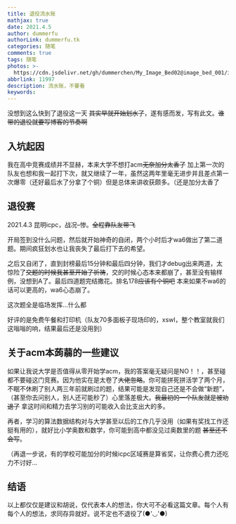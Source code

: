 ```yaml
---
title: 退役流水账
mathjax: true
date: 2021.4.5
author: dummerfu
authorLink: dummerfu.tk
categories: 随笔
comments: true
tags: 随笔
photos: >-
  https://cdn.jsdelivr.net/gh/dummerchen/My_Image_Bed02@image_bed_001/img/20210403173535.jpg
abbrlink: 11997
description: 流水账，不要看
keywords:
---
```






没想到这么快到了退役这一天 ~~其实早就开始划水了~~，遂有感而发，写有此文。~~谁带的退役就要写博客的节奏啊~~

## 入坑起因

我在高中竞赛成绩并不显赫，本来大学不想打acm~~无奈加分太香了~~	加上第一次的队友也想和我一起打下次，就又继续了一年，虽然这两年里毫无进步并且差点第一次爆零（还好最后水了分拿了个铜）但是总体来讲收获颇多。（还是加分太香了

## 退役赛

2021.4.3 昆明icpc，战况–惨。~~全程靠队友带飞~~

开局签到没什么问题，然后就开始神奇的自闭，两个小时后才wa6做出了第二道题。期间疯狂划水也让我丧失了最后打下去的希望。

之后又自闭了，直到封榜最后15分钟和最后四分钟，我们才debug出来两道，太惊险了~~交题的时候我甚至开始了祈祷~~，交的时候心态本来都崩了，甚至没有输样例，没想到A了。最后四道题完结撒花。排名178~~应该有个铜吧~~ 本来如果不wa6的话可以更高的，wa6心态崩了。

这次题全是临场发挥…什么都

好评的是免费午餐和打印机（队友70多面板子现场印的，xswl，整个教室就我们这嗡嗡的响，结果最后还是没用到）

## 关于acm本蒟蒻的一些建议

如果让我说大学是否值得从零开始学acm，我的答案毫无疑问是NO！！，甚至碰都不要碰这门竞赛。因为他实在是太卷了~~大佬忽略~~。你可能拼死拼活学了两个月，不眠不休刷了别人两三年前就刷过的题，结果可能是发现自己还是不会做“新题”，（甚至你去问别人，别人还可能秒了）心里落差极大。~~我最初的一个队友就是被劝退了~~ 拿这时间和精力去学习别的可能收入会比支出大的多。

再者，学习的算法数据结构对与大学甚至以后的工作几乎没用（如果有奖找工作还挺有用的），就好比小学奥数和数学，你可能到高中都没见过奥数里的题 ~~甚至还不会写~~。

（再退一步说，有的学校可能加分的时候icpc区域赛是算省奖，让你费心费力还吃力不讨好…

## 结语

以上都仅仅是建议和胡说，仅代表本人的想法，你大可不必看这篇文章。每个人有每个人的想法，求同存异就好。说不定也不退役了(●'◡'●)